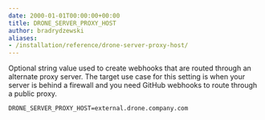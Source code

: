 ```yaml
---
date: 2000-01-01T00:00:00+00:00
title: DRONE_SERVER_PROXY_HOST
author: bradrydzewski
aliases:
- /installation/reference/drone-server-proxy-host/
---
```


Optional string value used to create webhooks that are routed through an alternate proxy server. The target use case for this setting is when your server is behind a firewall and you need GitHub webhooks to route through a public proxy.

```
DRONE_SERVER_PROXY_HOST=external.drone.company.com
```